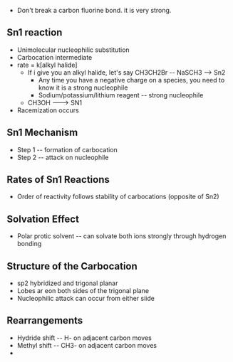 * Don't break a carbon fluorine bond. it is very strong.

## Sn1 reaction
* Unimolecular nucleophilic substitution
* Carbocation intermediate
* rate = k[alkyl halide]
  * If i give you an alkyl halide, let's say CH3CH2Br -- NaSCH3 --> Sn2
    * Any time you have a negative charge on a species, you need to know it is a strong nucleophile
    * Sodium/potassium/lithium reagent -- strong nucleophile
  * CH3OH ---> SN1
* Racemization occurs

## Sn1 Mechanism
* Step 1 -- formation of carbocation
* Step 2 -- attack on nucleophile

## Rates of Sn1 Reactions
* Order of reactivity follows stability of carbocations (opposite of Sn2)

## Solvation Effect
* Polar protic solvent -- can solvate both ions strongly through hydrogen bonding

## Structure of the Carbocation
* sp2 hybridized and trigonal planar
* Lobes ar eon both sides of the trigonal plane
* Nucleophilic attack can occur from either siide


## Rearrangements
* Hydride shift -- H- on adjacent carbon moves
* Methyl shift -- CH3- on adjacent carbon moves
*
